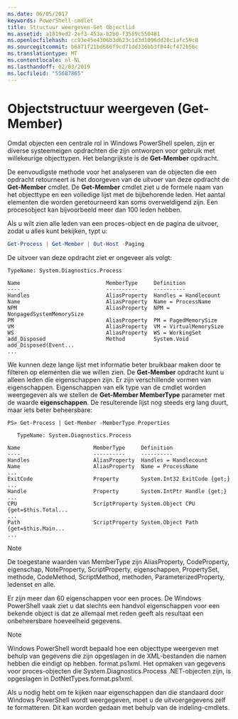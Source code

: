 ```yaml
---
ms.date: 06/05/2017
keywords: PowerShell-cmdlet
title: Structuur weergeven-Get Objectlid
ms.assetid: a1819ed2-2ef3-453a-b2b0-f3589c550481
ms.openlocfilehash: cc93e45e4306b3d623c1d3d1096dd20c1afc59c8
ms.sourcegitcommit: b6871f21bd666f9cd71dd336bb3f844cf472b56c
ms.translationtype: MT
ms.contentlocale: nl-NL
ms.lasthandoff: 02/03/2019
ms.locfileid: "55687865"
---
```

# <a name="viewing-object-structure-get-member"></a>Objectstructuur weergeven (Get-Member)

Omdat objecten een centrale rol in Windows PowerShell spelen, zijn er diverse systeemeigen opdrachten die zijn ontworpen voor gebruik met willekeurige objecttypen. Het belangrijkste is de **Get-Member** opdracht.

De eenvoudigste methode voor het analyseren van de objecten die een opdracht retourneert is het doorgeven van de uitvoer van deze opdracht de **Get-Member** cmdlet. De **Get-Member** cmdlet ziet u de formele naam van het objecttype en een volledige lijst met de bijbehorende leden. Het aantal elementen die worden geretourneerd kan soms overweldigend zijn. Een procesobject kan bijvoorbeeld meer dan 100 leden hebben.

Als u wilt zien alle leden van een proces-object en de pagina de uitvoer, zodat u alles kunt bekijken, typt u:

```powershell
Get-Process | Get-Member | Out-Host -Paging
```

De uitvoer van deze opdracht ziet er ongeveer als volgt:

```output
TypeName: System.Diagnostics.Process

Name                           MemberType     Definition
----                           ----------     ----------
Handles                        AliasProperty  Handles = Handlecount
Name                           AliasProperty  Name = ProcessName
NPM                            AliasProperty  NPM = NonpagedSystemMemorySize
PM                             AliasProperty  PM = PagedMemorySize
VM                             AliasProperty  VM = VirtualMemorySize
WS                             AliasProperty  WS = WorkingSet
add_Disposed                   Method         System.Void add_Disposed(Event...
...
```

We kunnen deze lange lijst met informatie beter bruikbaar maken door te filteren op elementen die we willen zien. De **Get-Member** opdracht kunt u alleen leden die eigenschappen zijn. Er zijn verschillende vormen van eigenschappen. Eigenschappen van elk type van de cmdlet worden weergegeven als we stellen de **Get-Member MemberType** parameter met de waarde **eigenschappen**. De resulterende lijst nog steeds erg lang duurt, maar iets beter beheersbare:

```
PS> Get-Process | Get-Member -MemberType Properties

   TypeName: System.Diagnostics.Process

Name                       MemberType     Definition
----                       ----------     ----------
Handles                    AliasProperty  Handles = Handlecount
Name                       AliasProperty  Name = ProcessName
...
ExitCode                   Property       System.Int32 ExitCode {get;}
...
Handle                     Property       System.IntPtr Handle {get;}
...
CPU                        ScriptProperty System.Object CPU {get=$this.Total...
...
Path                       ScriptProperty System.Object Path {get=$this.Main...
...
```

> [!NOTE]
> De toegestane waarden van MemberType zijn AliasProperty, CodeProperty, eigenschap, NoteProperty, ScriptProperty, eigenschappen, PropertySet, methode, CodeMethod, ScriptMethod, methoden, ParameterizedProperty, ledenset en alle.

Er zijn meer dan 60 eigenschappen voor een proces. De Windows PowerShell vaak ziet u dat slechts een handvol eigenschappen voor een bekende object is dat ze allemaal met reden geeft als resultaat een onbeheersbare hoeveelheid gegevens.

> [!NOTE]
> Windows PowerShell wordt bepaald hoe een objecttype weergeven met behulp van gegevens die zijn opgeslagen in de XML-bestanden die namen hebben die eindigt op hebben. format.ps1xml. Het opmaken van gegevens voor proces-objecten die System.Diagnostics.Process .NET-objecten zijn, is opgeslagen in DotNetTypes.format.ps1xml.

Als u nodig hebt om te kijken naar eigenschappen dan die standaard door Windows PowerShell wordt weergegeven, moet u de uitvoergegevens zelf te formatteren. Dit kan worden gedaan met behulp van de indeling-cmdlets.